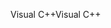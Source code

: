 <span data-ttu-id="796a8-101">Visual C++</span><span class="sxs-lookup"><span data-stu-id="796a8-101">Visual C++</span></span>